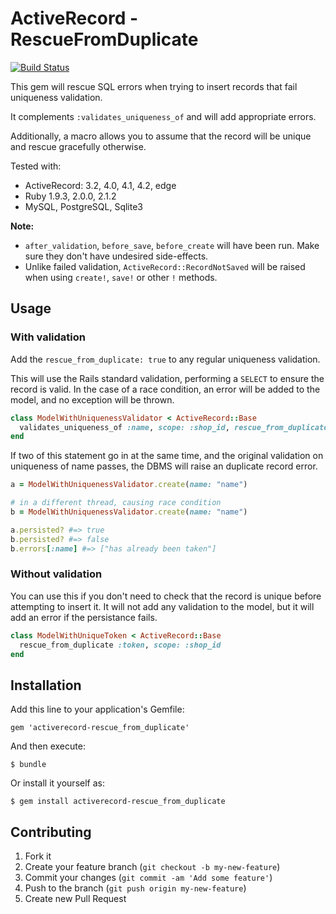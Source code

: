 # ActiveRecord - RescueFromDuplicate

[![Build Status](https://travis-ci.org/Shopify/activerecord-rescue_from_duplicate.png?branch=master)](https://travis-ci.org/Shopify/activerecord-rescue_from_duplicate)

This gem will rescue SQL errors when trying to insert records that fail uniqueness validation.

It complements `:validates_uniqueness_of` and will add appropriate errors.

Additionally, a macro allows you to assume that the record will be unique and rescue gracefully otherwise.

Tested with:

- ActiveRecord: 3.2, 4.0, 4.1, 4.2, edge
- Ruby 1.9.3, 2.0.0, 2.1.2
- MySQL, PostgreSQL, Sqlite3

**Note:**

* `after_validation`, `before_save`, `before_create` will have been run. Make sure they don't have undesired side-effects.
* Unlike failed validation, `ActiveRecord::RecordNotSaved` will be raised when using `create!`, `save!` or other `!` methods.

## Usage

### With validation

Add the `rescue_from_duplicate: true` to any regular uniqueness validation.

This will use the Rails standard validation, performing a `SELECT` to ensure the record is valid. In the case of a race condition, an error will be added to the model, and no exception will be thrown.

```ruby
class ModelWithUniquenessValidator < ActiveRecord::Base
  validates_uniqueness_of :name, scope: :shop_id, rescue_from_duplicate: true
end
```

If two of this statement go in at the same time, and the original validation on uniqueness of name passes, the DBMS will raise an duplicate record error.

```ruby
a = ModelWithUniquenessValidator.create(name: "name")

# in a different thread, causing race condition
b = ModelWithUniquenessValidator.create(name: "name")

a.persisted? #=> true
b.persisted? #=> false
b.errors[:name] #=> ["has already been taken"]
```

### Without validation

You can use this if you don't need to check that the record is unique before attempting to insert it. It will not add any validation to the model, but it will add an error if the persistance fails.

```ruby
class ModelWithUniqueToken < ActiveRecord::Base
  rescue_from_duplicate :token, scope: :shop_id
end
```

## Installation

Add this line to your application's Gemfile:

    gem 'activerecord-rescue_from_duplicate'

And then execute:

    $ bundle

Or install it yourself as:

    $ gem install activerecord-rescue_from_duplicate

## Contributing

1. Fork it
2. Create your feature branch (`git checkout -b my-new-feature`)
3. Commit your changes (`git commit -am 'Add some feature'`)
4. Push to the branch (`git push origin my-new-feature`)
5. Create new Pull Request
